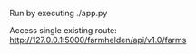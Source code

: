 Run by executing ./app.py

Access single existing route: http://127.0.0.1:5000/farmhelden/api/v1.0/farms
